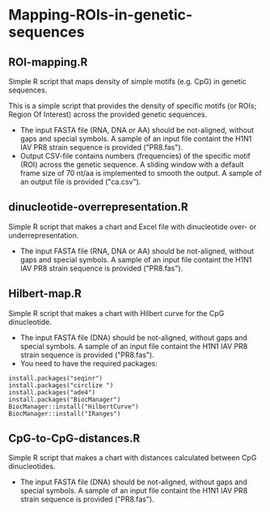 # Mapping-ROIs-in-genetic-sequences

## ROI-mapping.R
Simple R script that maps density of simple motifs (e.g. CpG) in genetic sequences.

This is a simple script that provides the density of specific motifs (or ROIs; Region Of Interest) across the provided genetic sequences.
* The input FASTA file (RNA, DNA or AA) should be not-aligned, without gaps and special symbols. A sample of an input file containt the H1N1 IAV PR8 strain sequence is provided ("PR8.fas").
* Output CSV-file contains numbers (frequencies) of the specific motif (ROI) across the genetic sequence. A sliding window with a default frame size of 70 nt/aa is implemented to smooth the output. A sample of an output file is provided ("ca.csv").

## dinucleotide-overrepresentation.R

Simple R script that makes a chart and Excel file with dinucleotide over- or underrepresentation.

* The input FASTA file (RNA, DNA or AA) should be not-aligned, without gaps and special symbols. A sample of an input file containt the H1N1 IAV PR8 strain sequence is provided ("PR8.fas").

## Hilbert-map.R

Simple R script that makes a chart with Hilbert curve for the CpG dinucleotide.

* The input FASTA file (DNA) should be not-aligned, without gaps and special symbols. A sample of an input file containt the H1N1 IAV PR8 strain sequence is provided ("PR8.fas").
* You need to have the required packages:
```
install.packages("seqinr")
install.packages("circlize ")
install.packages("ade4")
install.packages("BiocManager")
BiocManager::install("HilbertCurve")
BiocManager::install("IRanges")
```
## CpG-to-CpG-distances.R

Simple R script that makes a chart with distances calculated between CpG dinucleotides.
* The input FASTA file (DNA) should be not-aligned, without gaps and special symbols. A sample of an input file containt the H1N1 IAV PR8 strain sequence is provided ("PR8.fas").
